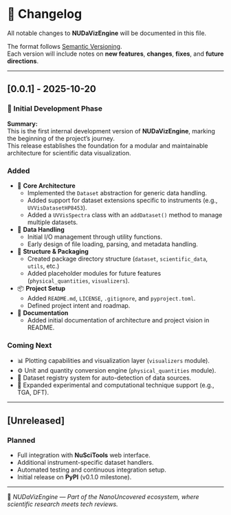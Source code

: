 # 🧾 Changelog  
All notable changes to **NUDaVizEngine** will be documented in this file.  

The format follows [Semantic Versioning](https://semver.org/).  
Each version will include notes on **new features**, **changes**, **fixes**, and **future directions**.

---

## [0.0.1] - 2025-10-20  
### 🧩 Initial Development Phase

**Summary:**  
This is the first internal development version of **NUDaVizEngine**, marking the beginning of the project’s journey.  
This release establishes the foundation for a modular and maintainable architecture for scientific data visualization.

### Added  
- 🧠 **Core Architecture**
  - Implemented the `Dataset` abstraction for generic data handling.  
  - Added support for dataset extensions specific to instruments (e.g., `UVVisDatasetHP8453`).  
  - Added a `UVVisSpectra` class with an `addDataset()` method to manage multiple datasets.  
- 🧰 **Data Handling**
  - Initial I/O management through utility functions.  
  - Early design of file loading, parsing, and metadata handling.  
- 🧪 **Structure & Packaging**
  - Created package directory structure (`dataset`, `scientific_data`, `utils`, etc.)  
  - Added placeholder modules for future features (`physical_quantities`, `visualizers`).  
- 📦 **Project Setup**
  - Added `README.md`, `LICENSE`, `.gitignore`, and `pyproject.toml`.  
  - Defined project intent and roadmap.  
- 🧭 **Documentation**
  - Added initial documentation of architecture and project vision in README.

### Coming Next  
- 📊 Plotting capabilities and visualization layer (`visualizers` module).  
- ⚙️ Unit and quantity conversion engine (`physical_quantities` module).  
- 🧩 Dataset registry system for auto-detection of data sources.  
- 🧪 Expanded experimental and computational technique support (e.g., TGA, DFT).

---

## [Unreleased]  
### Planned
- Full integration with **NuSciTools** web interface.  
- Additional instrument-specific dataset handlers.  
- Automated testing and continuous integration setup.  
- Initial release on **PyPI** (v0.1.0 milestone).

---

🧠 *NUDaVizEngine — Part of the NanoUncovered ecosystem, where scientific research meets tech reviews.*
